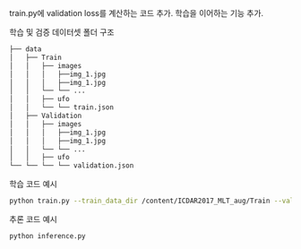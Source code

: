 train.py에 validation loss를 계산하는 코드 추가.
학습을 이어하는 기능 추가.

학습 및 검증 데이터셋 폴더 구조

```bash
├── data
│   ├── Train
│   │   ├── images
│   │   │   ├──img_1.jpg
│   │   │   ├──img_1.jpg
│   │   └── └── ...
│   │   ├── ufo
│   │   └── └── train.json
│   ├── Validation
│   │   ├── images
│   │   │   ├──img_1.jpg
│   │   │   ├──img_1.jpg
│   │   └── └── ...
│   │   ├── ufo
└── └── └── └── validation.json
```

학습 코드 예시
```bash
python train.py --train_data_dir /content/ICDAR2017_MLT_aug/Train --val_data_dir /content/ICDAR2017_MLT_aug/Validation
```

추론 코드 예시
```bash
python inference.py
```
